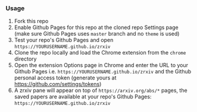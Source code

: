 ### Usage
1. Fork this repo
2. Enable Github Pages for this repo at the cloned repo Settings page (make sure Github Pages uses `master` branch and no `theme` is used)
3. Test your repo's Github Pages and open `https://YOURUSERNAME.github.io/zrxiv` 
4. Clone the repo locally and load the Chrome extension from the `chrome` directory
5. Open the extension Options page in Chrome and enter the URL to your Github Pages i.e. `https://YOURUSERNAME.github.io/zrxiv` and the Github personal access token (generate yours at https://github.com/settings/tokens)
6. A zrxiv pane will appear on top of `https://arxiv.org/abs/*` pages, the saved papers are available at your repo's Github Pages: `https://YOURUSERNAME.github.io/zrxiv`
